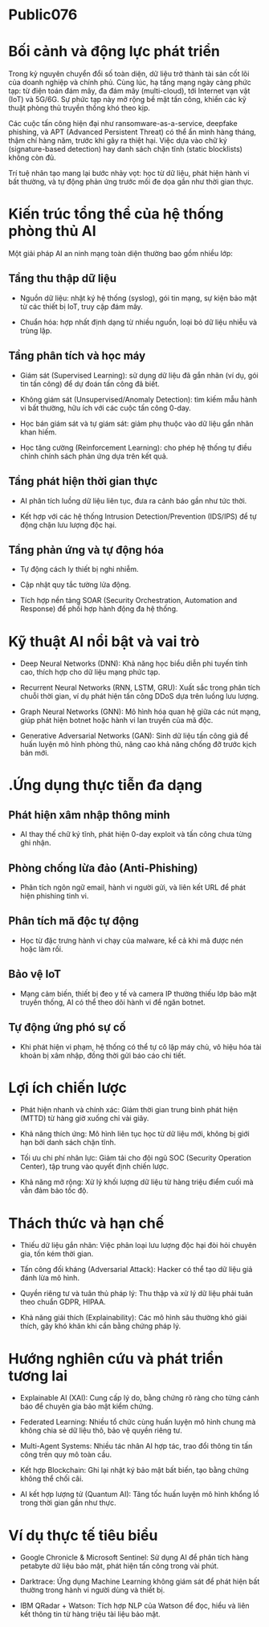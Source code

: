 # Public076

# Bối cảnh và động lực phát triển

Trong kỷ nguyên chuyển đổi số toàn diện, dữ liệu trở thành tài sản cốt lõi của doanh nghiệp và chính phủ. Cùng lúc, hạ tầng mạng ngày càng phức tạp: từ điện toán đám mây, đa đám mây (multi-cloud), tới Internet vạn vật (IoT) và 5G/6G. Sự phức tạp này mở rộng bề mặt tấn công, khiến các kỹ thuật phòng thủ truyền thống khó theo kịp.

Các cuộc tấn công hiện đại như ransomware-as-a-service, deepfake phishing, và APT (Advanced Persistent Threat) có thể ẩn mình hàng tháng, thậm chí hàng năm, trước khi gây ra thiệt hại. Việc dựa vào chữ ký (signature-based detection) hay danh sách chặn tĩnh (static blocklists) không còn đủ.

Trí tuệ nhân tạo mang lại bước nhảy vọt: học từ dữ liệu, phát hiện hành vi bất thường, và tự động phản ứng trước mối đe dọa gần như thời gian thực.

#  Kiến trúc tổng thể của hệ thống phòng thủ AI

Một giải pháp AI an ninh mạng toàn diện thường bao gồm nhiều lớp:

## Tầng thu thập dữ liệu

  * Nguồn dữ liệu: nhật ký hệ thống (syslog), gói tin mạng, sự kiện bảo mật từ các thiết bị IoT, truy cập đám mây.

  * Chuẩn hóa: hợp nhất định dạng từ nhiều nguồn, loại bỏ dữ liệu nhiễu và trùng lặp.


## Tầng phân tích và học máy

  * Giám sát (Supervised Learning): sử dụng dữ liệu đã gắn nhãn (ví dụ, gói tin tấn công) để dự đoán tấn công đã biết.

  * Không giám sát (Unsupervised/Anomaly Detection): tìm kiếm mẫu hành vi bất thường, hữu ích với các cuộc tấn công 0-day.

  * Học bán giám sát và tự giám sát: giảm phụ thuộc vào dữ liệu gắn nhãn khan hiếm.

  * Học tăng cường (Reinforcement Learning): cho phép hệ thống tự điều chỉnh chính sách phản ứng dựa trên kết quả.


## Tầng phát hiện thời gian thực

  * AI phân tích luồng dữ liệu liên tục, đưa ra cảnh báo gần như tức thời.

  * Kết hợp với các hệ thống Intrusion Detection/Prevention (IDS/IPS) để tự động chặn lưu lượng độc hại.


## Tầng phản ứng và tự động hóa

  * Tự động cách ly thiết bị nghi nhiễm.

  * Cập nhật quy tắc tường lửa động.

  * Tích hợp nền tảng SOAR (Security Orchestration, Automation and Response) để phối hợp hành động đa hệ thống.


#  Kỹ thuật AI nổi bật và vai trò

  * Deep Neural Networks (DNN): Khả năng học biểu diễn phi tuyến tính cao, thích hợp cho dữ liệu mạng phức tạp.

  * Recurrent Neural Networks (RNN, LSTM, GRU): Xuất sắc trong phân tích chuỗi thời gian, ví dụ phát hiện tấn công DDoS dựa trên luồng lưu lượng.

  * Graph Neural Networks (GNN): Mô hình hóa quan hệ giữa các nút mạng, giúp phát hiện botnet hoặc hành vi lan truyền của mã độc.

  * Generative Adversarial Networks (GAN): Sinh dữ liệu tấn công giả để huấn luyện mô hình phòng thủ, nâng cao khả năng chống đỡ trước kịch bản mới.


# .Ứng dụng thực tiễn đa dạng

## Phát hiện xâm nhập thông minh

  * AI thay thế chữ ký tĩnh, phát hiện 0-day exploit và tấn công chưa từng ghi nhận.


## Phòng chống lừa đảo (Anti-Phishing)

  * Phân tích ngôn ngữ email, hành vi người gửi, và liên kết URL để phát hiện phishing tinh vi.


## Phân tích mã độc tự động

  * Học từ đặc trưng hành vi chạy của malware, kể cả khi mã được nén hoặc làm rối.


## Bảo vệ IoT

  * Mạng cảm biến, thiết bị đeo y tế và camera IP thường thiếu lớp bảo mật truyền thống, AI có thể theo dõi hành vi để ngăn botnet.


## Tự động ứng phó sự cố

  * Khi phát hiện vi phạm, hệ thống có thể tự cô lập máy chủ, vô hiệu hóa tài khoản bị xâm nhập, đồng thời gửi báo cáo chi tiết.


# Lợi ích chiến lược

  * Phát hiện nhanh và chính xác: Giảm thời gian trung bình phát hiện (MTTD) từ hàng giờ xuống chỉ vài giây.

  * Khả năng thích ứng: Mô hình liên tục học từ dữ liệu mới, không bị giới hạn bởi danh sách chặn tĩnh.

  * Tối ưu chi phí nhân lực: Giảm tải cho đội ngũ SOC (Security Operation Center), tập trung vào quyết định chiến lược.

  * Khả năng mở rộng: Xử lý khối lượng dữ liệu từ hàng triệu điểm cuối mà vẫn đảm bảo tốc độ.


# Thách thức và hạn chế

  * Thiếu dữ liệu gắn nhãn: Việc phân loại lưu lượng độc hại đòi hỏi chuyên gia, tốn kém thời gian.

  * Tấn công đối kháng (Adversarial Attack): Hacker có thể tạo dữ liệu giả đánh lừa mô hình.

  * Quyền riêng tư và tuân thủ pháp lý: Thu thập và xử lý dữ liệu phải tuân theo chuẩn GDPR, HIPAA.

  * Khả năng giải thích (Explainability): Các mô hình sâu thường khó giải thích, gây khó khăn khi cần bằng chứng pháp lý.


#  Hướng nghiên cứu và phát triển tương lai

  * Explainable AI (XAI): Cung cấp lý do, bằng chứng rõ ràng cho từng cảnh báo để chuyên gia bảo mật kiểm chứng.

  * Federated Learning: Nhiều tổ chức cùng huấn luyện mô hình chung mà không chia sẻ dữ liệu thô, bảo vệ quyền riêng tư.

  * Multi-Agent Systems: Nhiều tác nhân AI hợp tác, trao đổi thông tin tấn công trên quy mô toàn cầu.

  * Kết hợp Blockchain: Ghi lại nhật ký bảo mật bất biến, tạo bằng chứng không thể chối cãi.

  * AI kết hợp lượng tử (Quantum AI): Tăng tốc huấn luyện mô hình khổng lồ trong thời gian gần như thực.


# Ví dụ thực tế tiêu biểu

  * Google Chronicle & Microsoft Sentinel: Sử dụng AI để phân tích hàng petabyte dữ liệu bảo mật, phát hiện tấn công trong vài phút.

  * Darktrace: Ứng dụng Machine Learning không giám sát để phát hiện bất thường trong hành vi người dùng và thiết bị.

  * IBM QRadar + Watson: Tích hợp NLP của Watson để đọc, hiểu và liên kết thông tin từ hàng triệu tài liệu bảo mật.